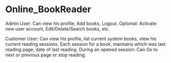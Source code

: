 # Online_BookReader

Admin User:
Can view his profile, Add books, Logout.
Optional: Activate new user account, Edit/Delete/Search books, etc.

Customer User:
Can view his profile, list current system books, view his current reading sessions.
Each session for a book, maintains which was last reading page, date of last reading.
During an opened session: Can Go to next or previous page or stop reading.
